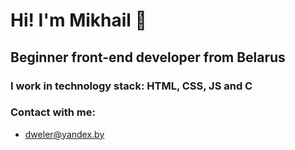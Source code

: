 # Hi! I'm Mikhail 👋
## Beginner front-end developer from Belarus
### I work in technology stack: HTML, CSS, JS and C
### Contact with me:
- dweler@yandex.by
